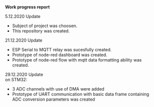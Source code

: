 **Work progress report**

5.12.2020 Update
- Subject of project was choosen.  
- This repository was created. 

21.12.2020 Update
- ESP Serial to MQTT relay was sucesfully created. 
- Prototype of node-red dashboard was created.  
- Prototype of node-red flow with mqtt data formatting ability was created.  

29.12.2020 Update  
 on STM32:  
 - 3 ADC channels with use of DMA were added 
 - Prototype of UART communication with basic data frame containing ADC conversion parameters was created 

